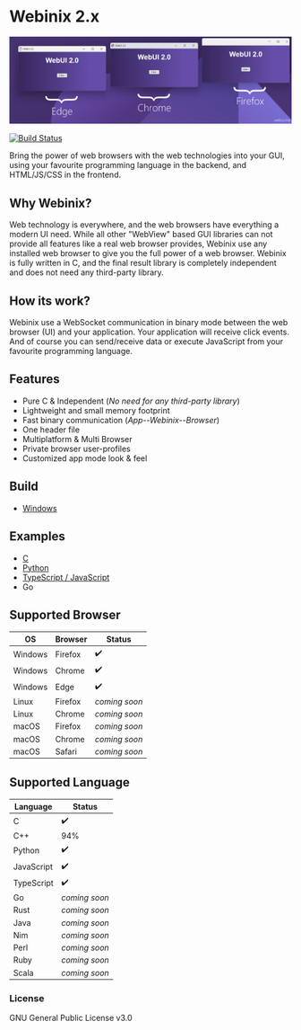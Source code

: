 # Webinix 2.x

![ScreenShot](screenshot.png)

[![Build Status](https://img.shields.io/github/issues/alifcommunity/webinix.svg?branch=master)](https://github.com/alifcommunity/webinix)

Bring the power of web browsers with the web technologies into your GUI, using your favourite programming language in the backend, and HTML/JS/CSS in the frontend.

## Why Webinix?

Web technology is everywhere, and the web browsers have everything a modern UI need. While all other "WebView" based GUI libraries can not provide all features like a real web browser provides, Webinix use any installed web browser to give you the full power of a web browser. Webinix is fully written in C, and the final result library is completely independent and does not need any third-party library.

## How its work?

Webinix use a WebSocket communication in binary mode between the web browser (UI) and your application. Your application will receive click events. And of course you can send/receive data or execute JavaScript from your favourite programming language. 

## Features

- Pure C & Independent (*No need for any third-party library*)
- Lightweight and small memory footprint
- Fast binary communication (*App--Webinix--Browser*)
- One header file
- Multiplatform & Multi Browser
- Private browser user-profiles
- Customized app mode look & feel

## Build

 - [Windows](https://github.com/alifcommunity/webinix/tree/main/build/Windows)

## Examples

 - [C](https://github.com/alifcommunity/webinix/tree/main/examples/C)
 - [Python](https://github.com/alifcommunity/webinix/tree/main/examples/Python)
 - [TypeScript / JavaScript](https://github.com/alifcommunity/webinix/tree/main/examples/TypeScript)
 - Go

## Supported Browser

| OS | Browser | Status |
| ------ | ------ | ------ |
| Windows | Firefox | ✔️ |
| Windows | Chrome | ✔️ |
| Windows | Edge | ✔️ |
| Linux | Firefox | *coming soon* |
| Linux | Chrome | *coming soon* |
| macOS | Firefox | *coming soon* |
| macOS | Chrome | *coming soon* |
| macOS | Safari | *coming soon* |

## Supported Language

| Language | Status |
| ------ | ------ |
| C | ✔️ |
| C++ | 94% |
| Python | ✔️ |
| JavaScript | ✔️ |
| TypeScript | ✔️ |
| Go | *coming soon* |
| Rust | *coming soon* |
| Java | *coming soon* |
| Nim | *coming soon* |
| Perl | *coming soon* |
| Ruby | *coming soon* |
| Scala | *coming soon* |

### License

GNU General Public License v3.0
